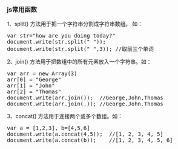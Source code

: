 
### js常用函数
1、split() 方法用于把一个字符串分割成字符串数组。 如：
<pre>var str="how are you doing today?"
document.write(str.split(" "));
document.write(str.split(" ",3)); //取前三个单词
</pre>
2、join() 方法用于把数组中的所有元素放入一个字符串。如：
<pre>var arr = new Array(3)
arr[0] = "George"
arr[1] = "John"
arr[2] = "Thomas"
document.write(arr.join());  //George,John,Thomas
document.write(arr.join(.)); //George.John.Thomas
</pre>
3、concat() 方法用于连接两个或多个数组。如：
<pre>var a = [1,2,3], b=[4,5,6]
document.write(a.concat(4,5));  //[1, 2, 3, 4, 5]
document.write(a.concat(b));    //[1, 2, 3, 4, 5, 6]
</pre>


